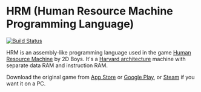 # HRM (Human Resource Machine Programming Language)

[![Build Status](https://travis-ci.org/iBug/HRM.svg?branch=master)](https://travis-ci.org/iBug/HRM)


HRM is an assembly-like programming language used in the game [Human Resource Machine][w] by 2D Boys. It's a [Harvard architecture][wa] machine with separate data RAM and instruction RAM.

Download the original game from [App Store][ipa] or [Google Play][apk], or [Steam][pc] if you want it on a PC.

  [w]: https://en.wikipedia.org/wiki/Human_Resource_Machine
  [wa]: https://en.wikipedia.org/wiki/Harvard_architecture
  [ipa]: https://itunes.apple.com/US/app/id1005098334?mt=8
  [apk]: https://play.google.com/store/apps/details?id=com.tomorrowcorporation.humanresourcemachine
  [pc]: http://store.steampowered.com/app/375820/
